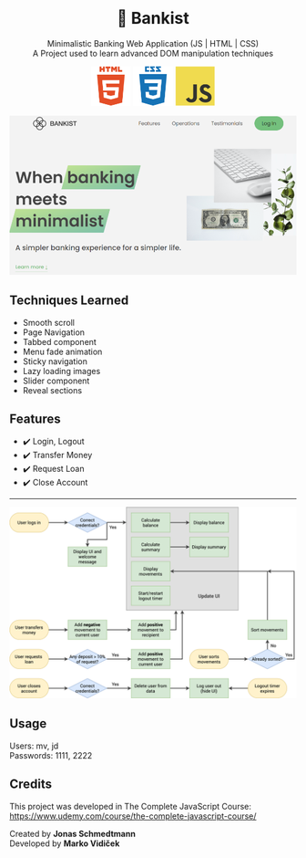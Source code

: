 <br />
<div align="center">
<h1 align="center">🏦 Bankist</h1>

  <p align="center">
    Minimalistic Banking Web Application (JS | HTML | CSS) <br/>
    A Project used to learn advanced DOM manipulation techniques
    <p align="center">
<img src="https://github.com/devicons/devicon/blob/master/icons/html5/html5-plain-wordmark.svg" alt="html5"  width="70" height="70"/>
<img src="https://github.com/devicons/devicon/blob/master/icons/css3/css3-plain-wordmark.svg" alt="css3" width="70" height="70"/>
<img src="https://github.com/devicons/devicon/blob/master/icons/javascript/javascript-original.svg" alt="javascript" width="70" height="70"/>
</p>
  </p>
</div>

<p align="center">
  <img src = "frontpage.PNG" width=700>
</p>

## Techniques Learned
- Smooth scroll
- Page Navigation
- Tabbed component
- Menu fade animation
- Sticky navigation
- Lazy loading images
- Slider component
- Reveal sections


## Features
- ✔️ Login, Logout
- ✔️ Transfer Money
- ✔️ Request Loan
- ✔️ Close Account

------------

<p align="center">
  <img src = "flowchart.png" width=700>
</p>

## Usage
Users: mv, jd <br/>
Passwords: 1111, 2222

## Credits
This project was developed in The Complete JavaScript Course:
https://www.udemy.com/course/the-complete-javascript-course/

Created by **Jonas Schmedtmann** <br/>
Developed by **Marko Vidiček**

<!-- MARKDOWN LINKS & IMAGES -->
[flowchart-screenshot]: flowchart.png

